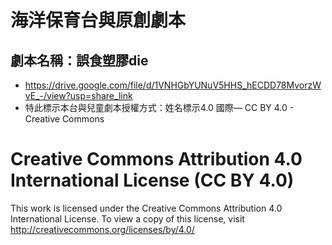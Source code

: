 # 海洋保育台與原創劇本
## 劇本名稱：誤食塑膠die
- https://drive.google.com/file/d/1VNHGbYUNuV5HHS_hECDD78MvorzWvE_-/view?usp=share_link
- 特此標示本台與兒童劇本授權方式：姓名標示4.0 國際— CC BY 4.0 - Creative Commons

# Creative Commons Attribution 4.0 International License (CC BY 4.0)
This work is licensed under the Creative Commons Attribution 4.0 International
License.
To view a copy of this license, visit http://creativecommons.org/licenses/by/4.0/

